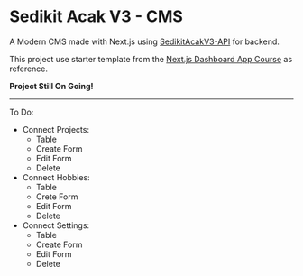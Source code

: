 # Sedikit Acak V3 - CMS

A Modern CMS made with Next.js using [SedikitAcakV3-API](https://github.com/refandhika/sedikitacakv3-api) for backend.

This project use starter template from the [Next.js Dashboard App Course](https://nextjs.org/learn/dashboard-app/getting-started) as reference.

**Project Still On Going!**

---

To Do:
- Connect Projects:
    - Table
    - Create Form
    - Edit Form
    - Delete
- Connect Hobbies:
    - Table
    - Crete Form
    - Edit Form
    - Delete
- Connect Settings:
    - Table
    - Create Form
    - Edit Form
    - Delete